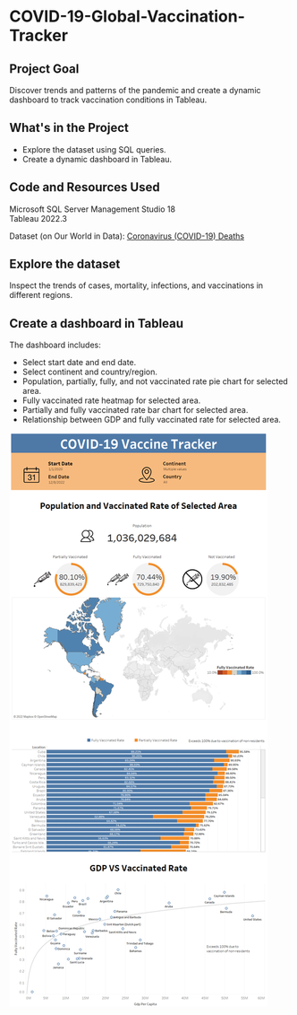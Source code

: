 # COVID-19-Global-Vaccination-Tracker

## Project Goal
Discover trends and patterns of the pandemic and create a dynamic dashboard to track vaccination conditions in Tableau.


## What's in the Project
- Explore the dataset using SQL queries.
- Create a dynamic dashboard in Tableau.


## Code and Resources Used
Microsoft SQL Server Management Studio 18 <br>
Tableau 2022.3 <br>

Dataset (on Our World in Data): [Coronavirus (COVID-19) Deaths](https://ourworldindata.org/covid-deaths)


## Explore the dataset
Inspect the trends of cases, mortality, infections, and vaccinations in different regions.


## Create a dashboard in Tableau
The dashboard includes:
- Select start date and end date.
- Select continent and country/region.
- Population, partially, fully, and not vaccinated rate pie chart for selected area.
- Fully vaccinated rate heatmap for selected area.
- Partially and fully vaccinated rate bar chart for selected area.
- Relationship between GDP and fully vaccinated rate for selected area.

<p align="left" width="100%">    
    <img src="dashboard.png">
</p>
